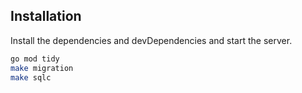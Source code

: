 ## Installation

Install the dependencies and devDependencies and start the server.

```sh
go mod tidy
make migration 
make sqlc 
```
